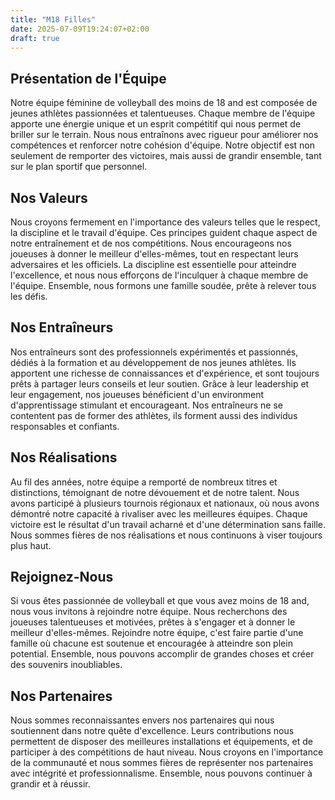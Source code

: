 ```yaml
---
title: "M18 Filles"
date: 2025-07-09T19:24:07+02:00
draft: true
---
```


## Présentation de l'Équipe

Notre équipe féminine de volleyball des moins de 18 and est composée de jeunes athlètes passionnées et talentueuses. Chaque membre de l'équipe apporte une énergie unique et un esprit compétitif qui nous permet de briller sur le terrain. Nous nous entraînons avec rigueur pour améliorer nos compétences et renforcer notre cohésion d'équipe. Notre objectif est non seulement de remporter des victoires, mais aussi de grandir ensemble, tant sur le plan sportif que personnel.

## Nos Valeurs

Nous croyons fermement en l'importance des valeurs telles que le respect, la discipline et le travail d'équipe. Ces principes guident chaque aspect de notre entraînement et de nos compétitions. Nous encourageons nos joueuses à donner le meilleur d'elles-mêmes, tout en respectant leurs adversaires et les officiels. La discipline est essentielle pour atteindre l'excellence, et nous nous efforçons de l'inculquer à chaque membre de l'équipe. Ensemble, nous formons une famille soudée, prête à relever tous les défis.

## Nos Entraîneurs

Nos entraîneurs sont des professionnels expérimentés et passionnés, dédiés à la formation et au développement de nos jeunes athlètes. Ils apportent une richesse de connaissances et d'expérience, et sont toujours prêts à partager leurs conseils et leur soutien. Grâce à leur leadership et leur engagement, nos joueuses bénéficient d'un environment d'apprentissage stimulant et encourageant. Nos entraîneurs ne se contentent pas de former des athlètes, ils forment aussi des individus responsables et confiants.

## Nos Réalisations

Au fil des années, notre équipe a remporté de nombreux titres et distinctions, témoignant de notre dévouement et de notre talent. Nous avons participé à plusieurs tournois régionaux et nationaux, où nous avons démontré notre capacité à rivaliser avec les meilleures équipes. Chaque victoire est le résultat d'un travail acharné et d'une détermination sans faille. Nous sommes fières de nos réalisations et nous continuons à viser toujours plus haut.

## Rejoignez-Nous

Si vous êtes passionnée de volleyball et que vous avez moins de 18 and, nous vous invitons à rejoindre notre équipe. Nous recherchons des joueuses talentueuses et motivées, prêtes à s'engager et à donner le meilleur d'elles-mêmes. Rejoindre notre équipe, c'est faire partie d'une famille où chacune est soutenue et encouragée à atteindre son plein potential. Ensemble, nous pouvons accomplir de grandes choses et créer des souvenirs inoubliables.

## Nos Partenaires

Nous sommes reconnaissantes envers nos partenaires qui nous soutiennent dans notre quête d'excellence. Leurs contributions nous permettent de disposer des meilleures installations et équipements, et de participer à des compétitions de haut niveau. Nous croyons en l'importance de la communauté et nous sommes fières de représenter nos partenaires avec intégrité et professionnalisme. Ensemble, nous pouvons continuer à grandir et à réussir.
